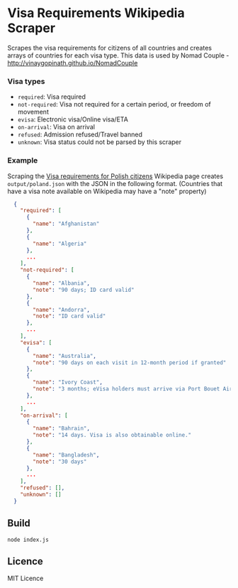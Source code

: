 # Visa Requirements Wikipedia Scraper

Scrapes the visa requirements for citizens of all countries and creates arrays of countries for each visa type. This data is used by Nomad Couple - http://vinaygopinath.github.io/NomadCouple

### Visa types

* `required`: Visa required
* `not-required`: Visa not required for a certain period, or freedom of movement
* `evisa`: Electronic visa/Online visa/ETA
* `on-arrival`: Visa on arrival
* `refused`: Admission refused/Travel banned
* `unknown`: Visa status could not be parsed by this scraper

### Example

Scraping the [Visa requirements for Polish citizens](https://en.wikipedia.org/wiki/Visa_requirements_for_Polish_citizens) Wikipedia page creates `output/poland.json` with the JSON in the following format. (Countries that have a visa note available on Wikipedia may have a "note" property)

```json
  {
    "required": [
      {
        "name": "Afghanistan"
      },
      {
        "name": "Algeria"
      },
      ...
    ],
    "not-required": [
      {
        "name": "Albania",
        "note": "90 days; ID card valid"
      },
      {
        "name": "Andorra",
        "note": "ID card valid"
      },
      ...
    ],
    "evisa": [
      {
        "name": "Australia",
        "note": "90 days on each visit in 12-month period if granted"
      },
      {
        "name": "Ivory Coast",
        "note": "3 months; eVisa holders must arrive via Port Bouet Airport."
      },
      ...
    ],
    "on-arrival": [
      {
        "name": "Bahrain",
        "note": "14 days. Visa is also obtainable online."
      },
      {
        "name": "Bangladesh",
        "note": "30 days"
      },
      ...
    ],
    "refused": [],
    "unknown": []
  }
```

## Build

```shell
node index.js
```

## Licence

MIT Licence
